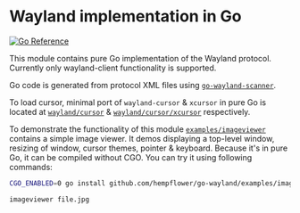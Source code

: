 # Wayland implementation in Go

[![Go Reference](https://pkg.go.dev/badge/github.com/hempflower/go-wayland/wayland.svg)](https://pkg.go.dev/github.com/hempflower/go-wayland/wayland)

This module contains pure Go implementation of the Wayland protocol.
Currently only wayland-client functionality is supported.

Go code is generated from protocol XML files using
[`go-wayland-scanner`](cmd/go-wayland-scanner/scanner.go).

To load cursor, minimal port of `wayland-cursor` & `xcursor` in pure Go
is located at [`wayland/cursor`](wayland/cursor) & [`wayland/cursor/xcursor`](wayland/cursor/xcursor)
respectively.

To demonstrate the functionality of this module
[`examples/imageviewer`](examples/imageviewer) contains a simple image
viewer. It demos displaying a top-level window, resizing of window,
cursor themes, pointer & keyboard. Because it's in pure Go, it can be
compiled without CGO. You can try it using following commands:

```sh
CGO_ENABLED=0 go install github.com/hempflower/go-wayland/examples/imageviewer@latest

imageviewer file.jpg
```
